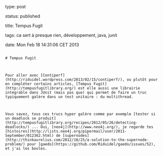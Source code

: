 type: post
status: published
title: Tempus Fugit
tags: ca sert à presque rien, développement, java, junit
date: Mon Feb 18 14:31:06 CET 2013
~~~~~~
# Tempus Fugit

Pour aller avec [Contiperf](http://riduidel.wordpress.com/2013/02/15/contiperf/), ou plutôt pour en compléter certains articles, [Tempus Fugit](http://tempusfugitlibrary.org/) est elle aussi une librairie intégrable dans JUnit (mais pas que) qui permet de faire un truc typiquement galère dans un test unitaire : du multithread.

Vous savez, tous ces trucs hyper galère comme par exemple [tester si un deadlock se produit](http://tempusfugitlibrary.org/recipes/2012/05/26/detecting-deadlocks/) ... Oui, [neo4j](http://www.neo4j.org/), je regarde tes [histoires](http://lists.neo4j.org/pipermail/user/2011-September/012362.html) de [supernodes](http://thinkaurelius.com/2012/10/25/a-solution-to-the-supernode-problem/) pour [gaedo](https://github.com/Riduidel/gaedo/issues/52), et j'ai les boules.